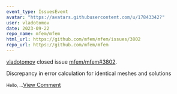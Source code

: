 ```yaml
---
event_type: IssuesEvent
avatar: "https://avatars.githubusercontent.com/u/17843342?"
user: vladotomov
date: 2023-09-22
repo_name: mfem/mfem
html_url: https://github.com/mfem/mfem/issues/3802
repo_url: https://github.com/mfem/mfem
---
```


<a href='https://github.com/vladotomov' target='_blank'>vladotomov</a> closed issue <a href='https://github.com/mfem/mfem/issues/3802' target='_blank'>mfem/mfem#3802</a>.

<p>Discrepancy in error calculation for identical meshes and solutions</p><small>Hello,...</small><a href='https://github.com/mfem/mfem/issues/3802' target='_blank'>View Comment</a>